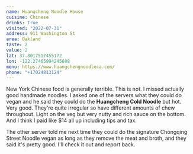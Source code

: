 ```yaml
---
name: Huangcheng Noodle House
cuisine: Chinese
drinks: True
visited: "2022-07-31"
address: 911 Washington St
area: Oakland
taste: 2
value: 2
lat: 37.8017517455172
lon: -122.27465994245688
menu: https://www.huangchengnoodleca.com/
phone: "+17024813124"
---
```


New York Chinese food is generally terrible. This is not. I missed actually good handmade noodles. I asked one of the servers what they could do vegan and he said they could do the **Huangcheng Cold Noodle** but hot. Very good. They're quite irregular so have different amounts of chew throughout. Light on the veg but very nutty and rich sauce on the bottom. And I think I paid like $14 all up including tips and tax.

The other server told me next time they could do the signature Chongqing Street Noodle vegan as long as they remove the meat and broth, and they said it's pretty good. I'll check it out and report back. 
